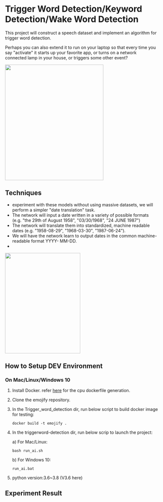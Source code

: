 # Trigger Word Detection/Keyword Detection/Wake Word Detection
This project will construct a speech dataset and implement an algorithm for trigger word detection.

Perhaps you can also extend it to run on your laptop so that every time you say "activate" it starts up your favorite app, 
or turns on a network connected lamp in your house, or triggers some other event?

<img align='middle' src="docs/2.attn_model.png" width="80%" height="380">

## Techniques
* experiment with these models without using massive datasets, we will perform a simpler "date translation" task.
* The network will input a date written in a variety of possible formats (e.g. "the 29th of August 1958", "03/30/1968", "24 JUNE 1987")
* The network will translate them into standardized, machine readable dates (e.g. "1958-08-29", "1968-03-30", "1987-06-24").
* We will have the network learn to output dates in the common machine-readable format YYYY- MM-DD.
* 
<img align='middle' src="docs/1.attn_mechanism.png" width="70%" height="330">

## How to Setup DEV Environment
### On Mac/Linux/Windows 10
1. Install Docker. refer [here](https://github.com/tensorflow/tensorflow/blob/master/tensorflow/tools/dockerfiles/dockerfiles/cpu.Dockerfile) for the cpu dockerfile generation.
2. Clone the emojify repository.
3. In the Trigger_word_detection dir, run below script to build docker image for testing:
    ```
    docker build -t emojify .
    ```
4. In the triggerword-detection dir, run below scrip to launch the project:

    a) For Mac/Linux:
    ```
    bash run_ai.sh
    ```
    b) For Windows 10: 
    ```
    run_ai.bat
    ```
5. python version:3.6~3.8 (V3.6 here)
## Experiment Result
```
```
